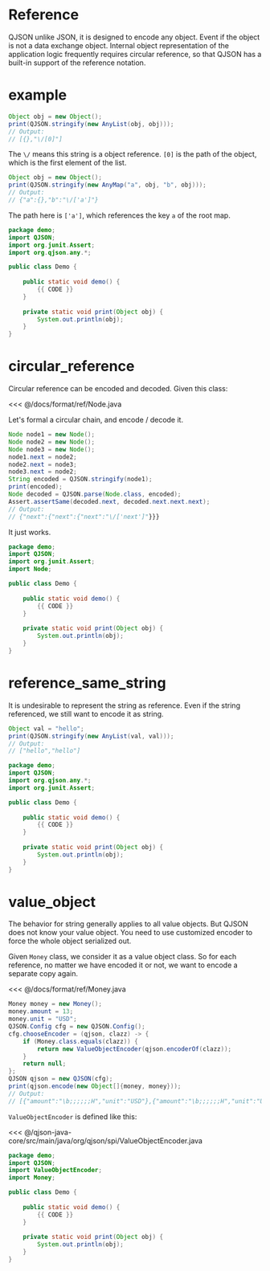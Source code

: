 # Reference

QJSON unlike JSON, it is designed to encode any object. 
Event if the object is not a data exchange object.
Internal object representation of the application logic frequently requires circular reference,
so that QJSON has a built-in support of the reference notation.

# example

```java
Object obj = new Object();
print(QJSON.stringify(new AnyList(obj, obj)));
// Output:
// [{},"\/[0]"]
```

The `\/` means this string is a object reference. 
`[0]` is the path of the object, which is the first element of the list.


```java
Object obj = new Object();
print(QJSON.stringify(new AnyMap("a", obj, "b", obj)));
// Output:
// {"a":{},"b":"\/['a']"}
```

The path here is `['a']`, which references the key `a` of the root map.

<hide>

```java
package demo;
import QJSON;
import org.junit.Assert;
import org.qjson.any.*;

public class Demo {
    
    public static void demo() {
        {{ CODE }}
    }
    
    private static void print(Object obj) {
        System.out.println(obj);
    }
}
```

</hide>

# circular_reference

Circular reference can be encoded and decoded. Given this class:

<<< @/docs/format/ref/Node.java

Let's formal a circular chain, and encode / decode it.

```java
Node node1 = new Node();
Node node2 = new Node();
Node node3 = new Node();
node1.next = node2;
node2.next = node3;
node3.next = node2;
String encoded = QJSON.stringify(node1);
print(encoded);
Node decoded = QJSON.parse(Node.class, encoded);
Assert.assertSame(decoded.next, decoded.next.next.next);
// Output:
// {"next":{"next":{"next":"\/['next']"}}}
```

It just works.

<hide>

```java
package demo;
import QJSON;
import org.junit.Assert;
import Node;

public class Demo {
    
    public static void demo() {
        {{ CODE }}
    }
    
    private static void print(Object obj) {
        System.out.println(obj);
    }
}
```

</hide>

# reference_same_string

It is undesirable to represent the string as reference. 
Even if the string referenced, we still want to encode it as string.

```java
Object val = "hello";
print(QJSON.stringify(new AnyList(val, val)));
// Output:
// ["hello","hello"]
```

<hide>

```java
package demo;
import QJSON;
import org.qjson.any.*;
import org.junit.Assert;

public class Demo {
    
    public static void demo() {
        {{ CODE }}
    }
    
    private static void print(Object obj) {
        System.out.println(obj);
    }
}
```

</hide>

# value_object

The behavior for string generally applies to all value objects.
But QJSON does not know your value object. 
You need to use customized encoder to force the whole object serialized out.

Given `Money` class, we consider it as a value object class.
So for each reference, no matter we have encoded it or not, we want to encode a separate copy again.

<<< @/docs/format/ref/Money.java

```java
Money money = new Money();
money.amount = 13;
money.unit = "USD";
QJSON.Config cfg = new QJSON.Config();
cfg.chooseEncoder = (qjson, clazz) -> {
    if (Money.class.equals(clazz)) {
        return new ValueObjectEncoder(qjson.encoderOf(clazz));
    }
    return null;
};
QJSON qjson = new QJSON(cfg);
print(qjson.encode(new Object[]{money, money}));
// Output:
// [{"amount":"\b;;;;;;H","unit":"USD"},{"amount":"\b;;;;;;H","unit":"USD"}]
```

`ValueObjectEncoder` is defined like this:

<<< @/qjson-java-core/src/main/java/org/qjson/spi/ValueObjectEncoder.java

<hide>

```java
package demo;
import QJSON;
import ValueObjectEncoder;
import Money;

public class Demo {
    
    public static void demo() {
        {{ CODE }}
    }
    
    private static void print(Object obj) {
        System.out.println(obj);
    }
}
```

</hide>